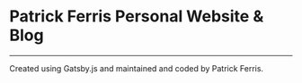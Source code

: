 # Patrick Ferris Personal Website & Blog
------------------------------------------
Created using Gatsby.js and maintained and coded by Patrick Ferris.
